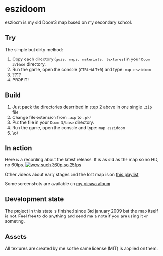 # eszidoom
eszioom is my old Doom3 map based on my secondary school.

## Try
The simple but dirty method:

1. Copy each directory (`guis, maps, materials, textures`) in your `Doom 3/base` directory.
2. Run the game, open the console (`CTRL+ALT+0`) and type: `map eszidoom`
3. ????
4. PROFIT!

## Build
1. Just pack the directories described in step 2 above in one single `.zip` file
2. Change file extension from `.zip` to `.pk4`
3. Put the file in your `Doom 3/base` directory.
4. Run the game, open the console and type: `map eszidoom`
5. \o/

## In action
Here is a recording about the latest release. It is as old as the map so no HD, no 60fps.
[![wow such 360p so 25fps](http://img.youtube.com/vi/E4BDki6C3KA/0.jpg)](http://www.youtube.com/watch?v=E4BDki6C3KA)

Other videos about early stages and the lost map is on [this playlist](https://www.youtube.com/playlist?list=PL932844D08F28256C)

Some screenshots are available on [my picasa album](https://plus.google.com/photos/114833348058380490201/albums/5287411965316096433)

## Development state
The project in this state is finished since 3rd january 2009 but the map itself is not. Feel free to do anything
and send me a note if you are using it or someting.

## Assets
All textures are created by me so the same license (MIT) is applied on them.
